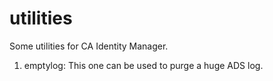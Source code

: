 # utilities

Some utilities for CA Identity Manager.


1. emptylog:
   This one can be used to purge a huge ADS log. 

